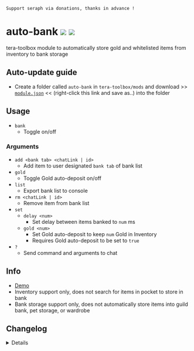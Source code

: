 ```
Support seraph via donations, thanks in advance !
```

# auto-bank [![](https://img.shields.io/badge/paypal-donate-333333.svg?colorA=0070BA&colorB=333333)](https://www.paypal.me/seraphinush) [![](https://img.shields.io/badge/patreon-pledge-333333.svg?colorA=F96854&colorB=333333)](https://www.patreon.com/seraphinush)
tera-toolbox module to automatically store gold and whitelisted items from inventory to bank storage

## Auto-update guide
- Create a folder called `auto-bank` in `tera-toolbox/mods` and download >> [`module.json`](https://raw.githubusercontent.com/seraphinush-gaming/auto-bank/master/module.json) << (right-click this link and save as..) into the folder

## Usage
- `bank`
  - Toggle on/off
### Arguments
- `add <bank tab> <chatLink | id>`
  - Add item to user designated `bank tab` of bank list
- `gold`
  - Toggle Gold auto-deposit on/off
- `list`
  - Export bank list to console
- `rm <chatLink | id>`
  - Remove item from bank list
- `set`
  - `delay <num>`
    - Set delay between items banked to `num` ms
  - `gold <num>`
    - Set Gold auto-deposit to keep `num` Gold in Inventory
    - Requires Gold auto-deposit to be set to `true`
- `?`
  - Send command and arguments to chat

## Info
- [Demo](https://streamable.com/zs550j)
- Inventory support only, does not search for items in pocket to store in bank
- Bank storage support only, does not automatically store items into guild bank, pet storage, or wardrobe

## Changelog
<details>

    1.03
    - Changed `usage` option to `?` option
    1.02
    - Added `gold` option
    1.01
    - Added `usage` option
    1.00
    - Initial online commit

</details>